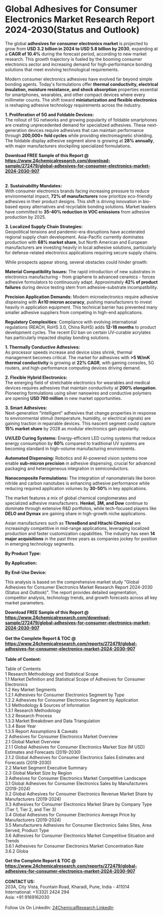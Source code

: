 <h1>Global Adhesives for Consumer Electronics Market Research Report 2024-2030(Status and Outlook)</h1><p>The global <strong>adhesives for consumer electronics market</strong> is projected to grow from <strong>USD 3.2 billion in 2024 to USD 5.8 billion by 2030</strong>, expanding at a <strong>CAGR of 10.4%</strong> during the forecast period, according to new market research. This growth trajectory is fueled by the booming consumer electronics sector and increasing demand for high-performance bonding solutions that meet evolving technological requirements.</p><p>Modern consumer electronics adhesives have evolved far beyond simple bonding agents. Today's formulations offer <strong>thermal conductivity, electrical insulation, moisture resistance, and shock absorption</strong> properties essential for smartphones, wearables, and other compact devices where every millimeter counts. The shift toward <strong>miniaturization and flexible electronics</strong> is reshaping adhesive technology requirements across the industry.</p><p><strong>1. Proliferation of 5G and Foldable Devices:</strong><br>
The rollout of 5G networks and growing popularity of foldable smartphones are creating unprecedented demand for specialized adhesives. These next-generation devices require adhesives that can maintain performance through <strong>200,000+ fold cycles</strong> while providing electromagnetic shielding. The foldable display adhesive segment alone is growing at <strong>28% annually</strong>, with major manufacturers stockpiling specialized formulations.</p><div><b>Download FREE Sample of this Report @ 
            <a href="https://www.24chemicalresearch.com/download-sample/272479/global-adhesives-for-consumer-electronics-market-2024-2030-907">
            https://www.24chemicalresearch.com/download-sample/272479/global-adhesives-for-consumer-electronics-market-2024-2030-907</a></b></div><br><p><strong>2. Sustainability Mandates:</strong><br>
With consumer electronics brands facing increasing pressure to reduce environmental impact, <strong>72% of manufacturers</strong> now prioritize eco-friendly adhesives in their product designs. This shift is driving innovation in bio-based epoxy alternatives and recyclable bonding solutions. Market leaders have committed to <strong>35-40% reduction in VOC emissions</strong> from adhesive production by 2025.</p><p><strong>3. Localized Supply Chain Strategies:</strong><br>
Geopolitical tensions and pandemic-era disruptions have accelerated regional supply chain development. Asia-Pacific currently dominates production with <strong>68% market share</strong>, but North American and European manufacturers are investing heavily in local adhesive solutions, particularly for defense-related electronics applications requiring secure supply chains.</p><p>While prospects appear strong, several obstacles could hinder growth:</p><p><strong>Material Compatibility Issues:</strong> The rapid introduction of new substrates in electronics manufacturing - from graphene to advanced ceramics - forces adhesive formulators to continuously adapt. Approximately <strong>42% of product failures</strong> during device testing stem from adhesive-substrate incompatibility.</p><p><strong>Precision Application Demands:</strong> Modern microelectronics require adhesive dispensing with <strong>Â±10 micron accuracy</strong>, pushing manufacturers to invest heavily in application equipment. This technical barrier has prevented many smaller adhesive suppliers from competing in high-end applications.</p><p><strong>Regulatory Complexities:</strong> Compliance with evolving international regulations (REACH, RoHS 3.0, China RoHS) adds <strong>12-18 months</strong> to product development cycles. The recent EU ban on certain UV-curable acrylates has particularly impacted display bonding solutions.</p><p><strong>1. Thermally Conductive Adhesives:</strong><br>
As processor speeds increase and device sizes shrink, thermal management becomes critical. The market for adhesives with <strong>&gt;5 W/mK thermal conductivity</strong> is growing at <strong>22% CAGR</strong>, with gaming consoles, 5G routers, and high-performance computing devices driving demand.</p><p><strong>2. Flexible Hybrid Electronics:</strong><br>
The emerging field of stretchable electronics for wearables and medical devices requires adhesives that maintain conductivity at <strong>200% elongation</strong>. Pioneering formulations using silver nanowires and conductive polymers are opening <strong>USD 780 million</strong> in new market opportunities.</p><p><strong>3. Smart Adhesives:</strong><br>
Next-generation "intelligent" adhesives that change properties in response to environmental stimuli (temperature, humidity, or electrical signals) are gaining traction in repairable devices. This nascent segment could capture <strong>15% market share</strong> by 2028 as modular electronics gain popularity.</p><p><strong>UV/LED Curing Systems:</strong> Energy-efficient LED curing systems that reduce energy consumption by <strong>60%</strong> compared to traditional UV systems are becoming standard in high-volume manufacturing environments.</p><p><strong>Automated Dispensing:</strong> Robotics and AI-powered vision systems now enable <strong>sub-micron precision</strong> in adhesive dispensing, crucial for advanced packaging and heterogeneous integration in semiconductors.</p><p><strong>Nanocomposite Formulations:</strong> The integration of nanomaterials like boron nitride and carbon nanotubes is enhancing adhesive performance while reducing required application volumes by <strong>30-50%</strong> in key applications.</p><p>The market features a mix of global chemical conglomerates and specialized adhesive manufacturers. <strong>Henkel, 3M, and Dow</strong> continue to dominate through extensive R&amp;D portfolios, while tech-focused players like <strong>DELO and Dymax</strong> are gaining share in high-growth niche applications.</p><p>Asian manufacturers such as <strong>ThreeBond and Hitachi Chemical</strong> are increasingly competitive in mid-range applications, leveraging localized production and faster customization capabilities. The industry has seen <strong>14 major acquisitions</strong> in the past three years as companies jockey for position in emerging technology segments.</p><p><strong>By Product Type:</strong></p><p><strong>By Application:</strong></p><p><strong>By End-Use Device:</strong></p><p>This analysis is based on the comprehensive market study "Global Adhesives for Consumer Electronics Market Research Report 2024-2030 (Status and Outlook)". The report provides detailed segmentation, competitor analysis, technology trends, and growth forecasts across all key market parameters.</p><div><b>Download FREE Sample of this Report @ 
            <a href="https://www.24chemicalresearch.com/download-sample/272479/global-adhesives-for-consumer-electronics-market-2024-2030-907">
            https://www.24chemicalresearch.com/download-sample/272479/global-adhesives-for-consumer-electronics-market-2024-2030-907</a></b></div><br><div><b>Get the Complete Report & TOC @ 
            <a href="https://www.24chemicalresearch.com/reports/272479/global-adhesives-for-consumer-electronics-market-2024-2030-907">
            https://www.24chemicalresearch.com/reports/272479/global-adhesives-for-consumer-electronics-market-2024-2030-907</a></b></div><br>
            <b>Table of Content:</b><p>Table of Contents<br />
1 Research Methodology and Statistical Scope<br />
1.1 Market Definition and Statistical Scope of Adhesives for Consumer Electronics<br />
1.2 Key Market Segments<br />
1.2.1 Adhesives for Consumer Electronics Segment by Type<br />
1.2.2 Adhesives for Consumer Electronics Segment by Application<br />
1.3 Methodology & Sources of Information<br />
1.3.1 Research Methodology<br />
1.3.2 Research Process<br />
1.3.3 Market Breakdown and Data Triangulation<br />
1.3.4 Base Year<br />
1.3.5 Report Assumptions & Caveats<br />
2 Adhesives for Consumer Electronics Market Overview<br />
2.1 Global Market Overview<br />
2.1.1 Global Adhesives for Consumer Electronics Market Size (M USD) Estimates and Forecasts (2019-2030)<br />
2.1.2 Global Adhesives for Consumer Electronics Sales Estimates and Forecasts (2019-2030)<br />
2.2 Market Segment Executive Summary<br />
2.3 Global Market Size by Region<br />
3 Adhesives for Consumer Electronics Market Competitive Landscape<br />
3.1 Global Adhesives for Consumer Electronics Sales by Manufacturers (2019-2024)<br />
3.2 Global Adhesives for Consumer Electronics Revenue Market Share by Manufacturers (2019-2024)<br />
3.3 Adhesives for Consumer Electronics Market Share by Company Type (Tier 1, Tier 2, and Tier 3)<br />
3.4 Global Adhesives for Consumer Electronics Average Price by Manufacturers (2019-2024)<br />
3.5 Manufacturers Adhesives for Consumer Electronics Sales Sites, Area Served, Product Type<br />
3.6 Adhesives for Consumer Electronics Market Competitive Situation and Trends<br />
3.6.1 Adhesives for Consumer Electronics Market Concentration Rate<br />
3.6.2 Globa</p><div><b>Get the Complete Report & TOC @ 
            <a href="https://www.24chemicalresearch.com/reports/272479/global-adhesives-for-consumer-electronics-market-2024-2030-907">
            https://www.24chemicalresearch.com/reports/272479/global-adhesives-for-consumer-electronics-market-2024-2030-907</a></b></div><br><b>CONTACT US:</b><br>
            203A, City Vista, Fountain Road, Kharadi, Pune, India - 411014<br>
            International: +1(332) 2424 294<br>
            Asia: +91 9169162030 <br><br>
            Follow Us On LinkedIn: <a href="https://www.linkedin.com/company/24chemicalresearch/">24ChemicalResearch LinkedIn</a>